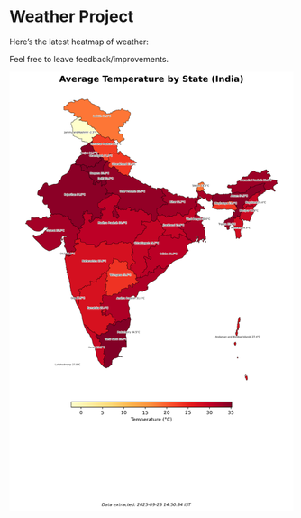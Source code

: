 # Weather Project

Here’s the latest heatmap of weather:

Feel free to leave feedback/improvements.

![India Heatmap](docs/assets/india_heatmap.png?v=D50964)

